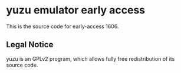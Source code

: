 yuzu emulator early access
=============

This is the source code for early-access 1606.

## Legal Notice

yuzu is an GPLv2 program, which allows fully free redistribution of its source code.